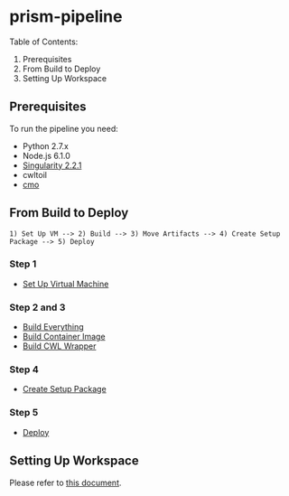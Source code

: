 # prism-pipeline

Table of Contents:

1. Prerequisites
1. From Build to Deploy
1. Setting Up Workspace

## Prerequisites

To run the pipeline you need:

- Python 2.7.x
- Node.js 6.1.0
- [Singularity 2.2.1](http://singularity.lbl.gov/release-2-2-1)
- cwltoil
- [cmo](https://github.com/mskcc/cmo)


## From Build to Deploy

```
1) Set Up VM --> 2) Build --> 3) Move Artifacts --> 4) Create Setup Package --> 5) Deploy
```

### Step 1

- [Set Up Virtual Machine](./docs/build-to-deploy/set-up-vm.md)

### Step 2 and 3

- [Build Everything](./docs/build-to-deploy/build-everything.md)
- [Build Container Image](./docs/build-to-deploy/build-container-image.md)
- [Build CWL Wrapper](./docs/build-to-deploy/build-cwl-wrappers.md)

### Step 4

- [Create Setup Package](./docs/build-to-deploy/create-setup-package.md)

### Step 5

- [Deploy](./docs/build-to-deploy/deploy.md)

## Setting Up Workspace

Please refer to [this document](./docs/workspace/setup.md). 